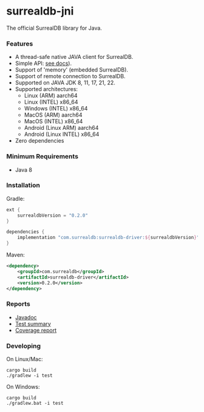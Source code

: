 # surrealdb-jni

The official SurrealDB library for Java.


### Features
- A thread-safe native JAVA client for SurrealDB.
- Simple API: [see docs](https://surrealdb.com/docs/integration/libraries/java)).
- Support of 'memory' (embedded SurrealDB).
- Support of remote connection to SurrealDB.
- Supported on JAVA JDK 8, 11, 17, 21, 22.
- Supported architectures:
    - Linux (ARM) aarch64
    - Linux (INTEL) x86_64
    - Windows (INTEL) x86_64
    - MacOS (ARM) aarch64
    - MacOS (INTEL) x86_64
    - Android (Linux ARM) aarch64
    - Android (Linux INTEL) x86_64
- Zero dependencies

### Minimum Requirements
- Java 8

### Installation

Gradle:
```groovy
ext {
	surrealdbVersion = "0.2.0"
}

dependencies {
    implementation "com.surrealdb:surrealdb-driver:${surrealdbVersion}"
}
```

Maven:
```xml
<dependency>
	<groupId>com.surrealdb</groupId>
	<artifactId>surrealdb-driver</artifactId>
	<version>0.2.0</version>
</dependency>
```

### Reports

- [Javadoc](https://surrealdb.github.io/surrealdb.java/javadoc/)
- [Test summary](https://surrealdb.github.io/surrealdb.java/tests/test/)
- [Coverage report](https://surrealdb.github.io/surrealdb.java/jacoco/test/html/index.html)

### Developing

On Linux/Mac:

```shell
cargo build
./gradlew -i test
```

On Windows:

```shell
cargo build
./gradlew.bat -i test
```